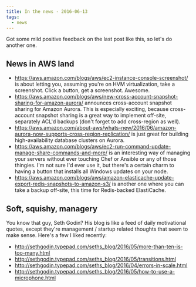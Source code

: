 ```yaml
---
title: In the news - 2016-06-13
tags: 
  - news
---
```


Got some mild positive feedback on the last post like this, so let's do another one.

## News in AWS land

 * https://aws.amazon.com/blogs/aws/ec2-instance-console-screenshot/ is about letting you, assuming you're on HVM virtualization, take a screenshot. Click a button, get a screenshot. Awesome.
* https://aws.amazon.com/blogs/aws/new-cross-account-snapshot-sharing-for-amazon-aurora/ announces cross-account snapshot sharing for Amazon Aurora. This is especially exciting, because cross-account snapshot sharing is a great way to implement off-site, separately ACL'd backups (don't forget to add cross-region as well).
* https://aws.amazon.com/about-aws/whats-new/2016/06/amazon-aurora-now-supports-cross-region-replication/ is just great for building high-availability database clusters on Aurora.
* https://aws.amazon.com/blogs/aws/ec2-run-command-update-manage-share-commands-and-more/ is an interesting way of managing your servers without ever touching Chef or Ansible or any of those thingies. I'm not sure I'd ever use it, but there's a certain charm to having a button that installs all Windows updates on your node.
* https://aws.amazon.com/blogs/aws/amazon-elasticache-update-export-redis-snapshots-to-amazon-s3/ is another one where you can take a backup off-site, this time for Redis-backed ElastiCache.

## Soft, squishy, managery

You know that guy, Seth Godin? His blog is like a feed of daily motivational quotes, except they're management / startup related thoughts that seem to make sense. Here's a few I liked recently:

* http://sethgodin.typepad.com/seths_blog/2016/05/more-than-ten-is-too-many.html
* http://sethgodin.typepad.com/seths_blog/2016/05/transitions.html
* http://sethgodin.typepad.com/seths_blog/2016/04/errors-in-scale.html
* http://sethgodin.typepad.com/seths_blog/2016/05/how-to-use-a-microphone.html

